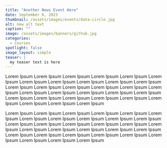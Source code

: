 ```yaml
---
title: "Another News Event Here"
date: September 6, 2023
thumbnail: /assets/images/events/data-circle.jpg
alt: new alt text
caption: ""
image: /assets/images/banners/github.jpg
categories:
  - Courses
spotlight: false
image_layout: simple
teaser: |
  my teaser text is here
---
```


Lorem Ipsum Lorem Ipsum Lorem Ipsum Lorem Ipsum Lorem Ipsum Lorem Ipsum Lorem Ipsum Lorem Ipsum Lorem Ipsum Lorem Ipsum Lorem Ipsum Lorem Ipsum Lorem Ipsum Lorem Ipsum Lorem Ipsum Lorem Ipsum Lorem Ipsum Lorem Ipsum Lorem Ipsum Lorem Ipsum Lorem Ipsum Lorem Ipsum Lorem Ipsum Lorem Ipsum Lorem Ipsum Lorem Ipsum Lorem Ipsum Lorem Ipsum Lorem Ipsum Lorem Ipsum Lorem Ipsum 

Lorem Ipsum Lorem Ipsum Lorem Ipsum Lorem Ipsum Lorem Ipsum Lorem Ipsum Lorem Ipsum Lorem Ipsum Lorem Ipsum Lorem Ipsum Lorem Ipsum Lorem Ipsum Lorem Ipsum Lorem Ipsum Lorem Ipsum Lorem Ipsum Lorem Ipsum Lorem Ipsum Lorem Ipsum Lorem Ipsum Lorem Ipsum Lorem Ipsum Lorem Ipsum Lorem Ipsum Lorem Ipsum Lorem Ipsum Lorem Ipsum Lorem Ipsum Lorem Ipsum Lorem Ipsum Lorem Ipsum 
